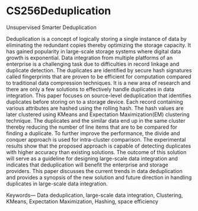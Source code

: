 # CS256Deduplication
Unsupervised Smarter Deduplication

Deduplication is a concept of logically storing a single instance of data by eliminating the redundant copies thereby optimizing the storage capacity. 
It has gained popularity in large-scale storage systems where digital data growth is exponential. 
Data integration from multiple platforms of an enterprise is a challenging task due to difficulties in record linkage and duplicate detection. 
The duplicates are identified by secure hash signatures called fingerprints that are proven to be efficient for computation compared to traditional data compression techniques. 
It is a new area of research and there are only a few solutions to effectively handle duplicates in data integration. 
This paper focuses on source-level deduplication that identifies duplicates before storing on to a storage device. 
Each record containing various attributes are hashed using the rolling hash. 
The hash values are later clustered using KMeans and Expectation Maximization(EM) clustering technique. 
The duplicates and the similar data end up in the same cluster thereby reducing the number of line items that are to be compared for finding a duplicate. 
To further improve the performance, the divide and conquer approach is used for intra-cluster comparison. 
The experimental results show that the proposed approach is capable of detecting duplicates with higher accuracy than existing solutions. 
The outcome of this solution will serve as a guideline for designing large-scale data integration and indicates that deduplication will benefit the enterprise and storage providers. 
This paper discusses the current trends in data deduplication and provides a synopsis of the new solution and future direction in handling duplicates in large-scale data integration. 

Keywords— Data deduplication, large-scale data integration, Clustering, KMeans, Expectation Maximization, Hashing, space efficiency
